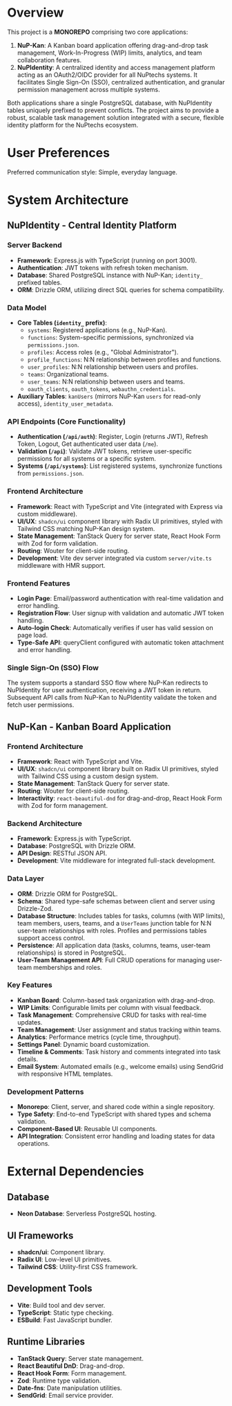 # Overview

This project is a **MONOREPO** comprising two core applications:

1.  **NuP-Kan**: A Kanban board application offering drag-and-drop task management, Work-In-Progress (WIP) limits, analytics, and team collaboration features.
2.  **NuPIdentity**: A centralized identity and access management platform acting as an OAuth2/OIDC provider for all NuPtechs systems. It facilitates Single Sign-On (SSO), centralized authentication, and granular permission management across multiple systems.

Both applications share a single PostgreSQL database, with NuPIdentity tables uniquely prefixed to prevent conflicts. The project aims to provide a robust, scalable task management solution integrated with a secure, flexible identity platform for the NuPtechs ecosystem.

# User Preferences

Preferred communication style: Simple, everyday language.

# System Architecture

## NuPIdentity - Central Identity Platform

### Server Backend
-   **Framework**: Express.js with TypeScript (running on port 3001).
-   **Authentication**: JWT tokens with refresh token mechanism.
-   **Database**: Shared PostgreSQL instance with NuP-Kan; `identity_` prefixed tables.
-   **ORM**: Drizzle ORM, utilizing direct SQL queries for schema compatibility.

### Data Model
-   **Core Tables (`identity_` prefix)**:
    -   `systems`: Registered applications (e.g., NuP-Kan).
    -   `functions`: System-specific permissions, synchronized via `permissions.json`.
    -   `profiles`: Access roles (e.g., "Global Administrator").
    -   `profile_functions`: N:N relationship between profiles and functions.
    -   `user_profiles`: N:N relationship between users and profiles.
    -   `teams`: Organizational teams.
    -   `user_teams`: N:N relationship between users and teams.
    -   `oauth_clients`, `oauth_tokens`, `webauthn_credentials`.
-   **Auxiliary Tables**: `kanUsers` (mirrors NuP-Kan `users` for read-only access), `identity_user_metadata`.

### API Endpoints (Core Functionality)
-   **Authentication (`/api/auth`)**: Register, Login (returns JWT), Refresh Token, Logout, Get authenticated user data (`/me`).
-   **Validation (`/api`)**: Validate JWT tokens, retrieve user-specific permissions for all systems or a specific system.
-   **Systems (`/api/systems`)**: List registered systems, synchronize functions from `permissions.json`.

### Frontend Architecture
-   **Framework**: React with TypeScript and Vite (integrated with Express via custom middleware).
-   **UI/UX**: `shadcn/ui` component library with Radix UI primitives, styled with Tailwind CSS matching NuP-Kan design system.
-   **State Management**: TanStack Query for server state, React Hook Form with Zod for form validation.
-   **Routing**: Wouter for client-side routing.
-   **Development**: Vite dev server integrated via custom `server/vite.ts` middleware with HMR support.

### Frontend Features
-   **Login Page**: Email/password authentication with real-time validation and error handling.
-   **Registration Flow**: User signup with validation and automatic JWT token handling.
-   **Auto-login Check**: Automatically verifies if user has valid session on page load.
-   **Type-Safe API**: queryClient configured with automatic token attachment and error handling.

### Single Sign-On (SSO) Flow
The system supports a standard SSO flow where NuP-Kan redirects to NuPIdentity for user authentication, receiving a JWT token in return. Subsequent API calls from NuP-Kan to NuPIdentity validate the token and fetch user permissions.

## NuP-Kan - Kanban Board Application

### Frontend Architecture
-   **Framework**: React with TypeScript and Vite.
-   **UI/UX**: `shadcn/ui` component library built on Radix UI primitives, styled with Tailwind CSS using a custom design system.
-   **State Management**: TanStack Query for server state.
-   **Routing**: Wouter for client-side routing.
-   **Interactivity**: `react-beautiful-dnd` for drag-and-drop, React Hook Form with Zod for form management.

### Backend Architecture
-   **Framework**: Express.js with TypeScript.
-   **Database**: PostgreSQL with Drizzle ORM.
-   **API Design**: RESTful JSON API.
-   **Development**: Vite middleware for integrated full-stack development.

### Data Layer
-   **ORM**: Drizzle ORM for PostgreSQL.
-   **Schema**: Shared type-safe schemas between client and server using Drizzle-Zod.
-   **Database Structure**: Includes tables for tasks, columns (with WIP limits), team members, users, teams, and a `UserTeams` junction table for N:N user-team relationships with roles. Profiles and permissions tables support access control.
-   **Persistence**: All application data (tasks, columns, teams, user-team relationships) is stored in PostgreSQL.
-   **User-Team Management API**: Full CRUD operations for managing user-team memberships and roles.

### Key Features
-   **Kanban Board**: Column-based task organization with drag-and-drop.
-   **WIP Limits**: Configurable limits per column with visual feedback.
-   **Task Management**: Comprehensive CRUD for tasks with real-time updates.
-   **Team Management**: User assignment and status tracking within teams.
-   **Analytics**: Performance metrics (cycle time, throughput).
-   **Settings Panel**: Dynamic board customization.
-   **Timeline & Comments**: Task history and comments integrated into task details.
-   **Email System**: Automated emails (e.g., welcome emails) using SendGrid with responsive HTML templates.

### Development Patterns
-   **Monorepo**: Client, server, and shared code within a single repository.
-   **Type Safety**: End-to-end TypeScript with shared types and schema validation.
-   **Component-Based UI**: Reusable UI components.
-   **API Integration**: Consistent error handling and loading states for data operations.

# External Dependencies

## Database
-   **Neon Database**: Serverless PostgreSQL hosting.

## UI Frameworks
-   **shadcn/ui**: Component library.
-   **Radix UI**: Low-level UI primitives.
-   **Tailwind CSS**: Utility-first CSS framework.

## Development Tools
-   **Vite**: Build tool and dev server.
-   **TypeScript**: Static type checking.
-   **ESBuild**: Fast JavaScript bundler.

## Runtime Libraries
-   **TanStack Query**: Server state management.
-   **React Beautiful DnD**: Drag-and-drop.
-   **React Hook Form**: Form management.
-   **Zod**: Runtime type validation.
-   **Date-fns**: Date manipulation utilities.
-   **SendGrid**: Email service provider.